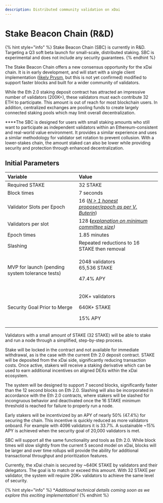 ```yaml
---
description: Distributed community validation on xDai
---
```


# Stake Beacon Chain \(R&D\)

{% hint style="info" %}
Stake Beacon Chain \(SBC\) is currently in R&D. Targeting a Q3 soft beta launch for small-scale, distributed staking. SBC is experimental and does not include any security guarantees.
{% endhint %}

‌The Stake Beacon Chain offers a new consensus opportunity for the xDai chain. It is in early development, and will start with a single client implementation \([likely Prysm](https://prysmaticlabs.com/), but this is not yet confirmed\) modified to support faster blocks and built for a wider community of validators.

‌While the Eth 2.0 staking deposit contract has attracted an impressive number of validators \(200K+\), these validators must each contribute 32 ETH to participate. This amount is out of reach for most blockchain users. In addition, centralized exchanges are pooling funds to create largely connected staking pools which may limit overall decentralization.

**‌**The SBC is designed for users with small staking amounts who still want to participate as independent validators within an Ethereum-consistent and real-world value environment. It provides a similar experience and uses a similar methodology for validator set rotation to prevent collusion. With a lower-stakes chain, the amount staked can also be lower while providing security and protection through enhanced decentralization.

## **Initial Parameters**

<table>
  <thead>
    <tr>
      <th style="text-align:left"><b>Variable</b>
      </th>
      <th style="text-align:left"><b>Value</b>
      </th>
    </tr>
  </thead>
  <tbody>
    <tr>
      <td style="text-align:left">Required STAKE</td>
      <td style="text-align:left">32 STAKE</td>
    </tr>
    <tr>
      <td style="text-align:left">Block times</td>
      <td style="text-align:left">7 seconds</td>
    </tr>
    <tr>
      <td style="text-align:left">Validator Slots per Epoch</td>
      <td style="text-align:left">16 (<a href="https://notes.ethereum.org/@vbuterin/rkhCgQteN?type=view#Why-32-ETH-validator-sizes"><em>N &gt; 1 honest proposer/epoch as per V. Buterin</em></a>)</td>
    </tr>
    <tr>
      <td style="text-align:left">Validators per slot</td>
      <td style="text-align:left">128<b> (</b><a href="https://medium.com/@chihchengliang/minimum-committee-size-explained-67047111fa20"><em>explanation on minimum committee size</em></a><em>) </em>
      </td>
    </tr>
    <tr>
      <td style="text-align:left">Epoch times</td>
      <td style="text-align:left">1.85 minutes</td>
    </tr>
    <tr>
      <td style="text-align:left">Slashing</td>
      <td style="text-align:left">Repeated reductions to 16 STAKE then removal</td>
    </tr>
    <tr>
      <td style="text-align:left">MVP for launch (pending system tolerance tests)</td>
      <td style="text-align:left">
        <p>2048 validators
          <br />65,536 STAKE</p>
        <p>47.4% APY</p>
      </td>
    </tr>
    <tr>
      <td style="text-align:left">Security Goal Prior to Merge</td>
      <td style="text-align:left">
        <p>20K+ validators</p>
        <p>640K+ STAKE</p>
        <p>15% APY</p>
      </td>
    </tr>
  </tbody>
</table>

Validators with a small amount of STAKE \(32 STAKE\) will be able to stake and run a node through a simplified, step-by-step process. 

‌Stake will be locked in the contract and not available for immediate withdrawal, as is the case with the current Eth 2.0 deposit contract. STAKE will be deposited from the xDai side, significantly reducing transaction costs. Once active, stakers will receive a staking derivative which can be used to earn additional incentives on aligned DEXs within the xDai ecosystem.

The system will be designed to support 7 second blocks, significantly faster than the 12 second blocks on Eth 2.0. Slashing will also be incorporated in accordance with the Eth 2.0 contracts, where stakers will be slashed for incongruous behavior and deactivated once the 16 STAKE minimum threshold is reached for failure to properly run a node.

Early stakers will be incentivized by an APY of nearly 50% \(47.4%\) for securing the chain. This incentive is quickly reduced as more validators onboard. For example with 4096 validators it is 33.7%. A sustainable ~15% APY is achieved when the security goal of 20,000 validators is met.

SBC will support all the same functionality and tools as Eth 2.0. While block times will slow slightly from the current 5 second model on xDai, blocks will be larger and over time rollups will provide the ability for additional transactional throughput and prioritization features.

Currently, the xDai chain is secured by ~640K STAKE by validators and their delegators. The goal is to match or exceed this amount. With 32 STAKE per validator, the system will require 20K+ validators to achieve the same level of security.

{% hint style="info" %}
\*_Additional technical details coming soon as we explore this exciting implementation!_
{% endhint %}

